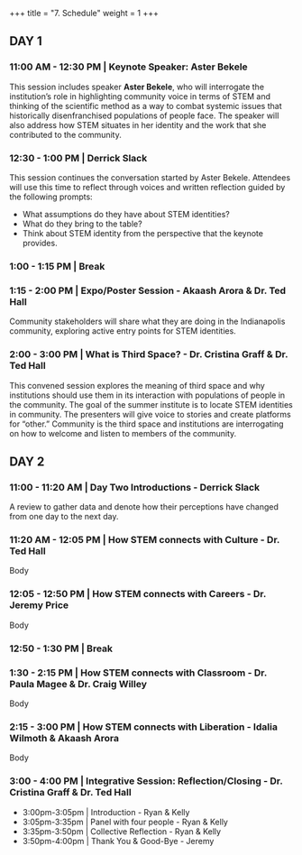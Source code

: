 +++
title = "7. Schedule"
weight = 1
+++

## DAY 1

### 11:00 AM - 12:30 PM | Keynote Speaker: Aster Bekele

This session includes speaker **Aster Bekele**, who will interrogate the institution’s role in highlighting community voice in terms of STEM and thinking of the scientific method as a way to combat systemic issues that historically disenfranchised populations of people face. The speaker will also address how STEM situates in her identity and the work that she contributed to the community.

### 12:30 - 1:00 PM | Derrick Slack

This session continues the conversation started by Aster Bekele. Attendees will use this time to reflect through voices and written reflection guided by the following prompts:

* What assumptions do they have about STEM identities?
* What do they bring to the table?
* Think about STEM identity from the perspective that the keynote provides.

### 1:00 - 1:15 PM | Break

### 1:15 - 2:00 PM | Expo/Poster Session - Akaash Arora & Dr. Ted Hall

Community stakeholders will share what they are doing in the Indianapolis community, exploring active entry points for STEM identities.

### 2:00 - 3:00 PM | What is Third Space? - Dr. Cristina Graff & Dr. Ted Hall

This convened session explores the meaning of third space and why institutions should use them in its interaction with populations of people in the community. The goal of the summer institute is to locate STEM identities in community. The presenters will give voice to stories and create platforms for “other.” Community is the third space and institutions are interrogating on how to welcome and listen to members of the community. 

## DAY 2

### 11:00 - 11:20 AM | Day Two Introductions - Derrick Slack

A review to gather data and denote how their perceptions have changed from one day to the next day.

### 11:20 AM - 12:05 PM | How STEM connects with Culture - Dr. Ted Hall

Body

### 12:05 - 12:50 PM | How STEM connects with Careers - Dr. Jeremy Price

Body

### 12:50 - 1:30 PM | Break

### 1:30 - 2:15 PM | How STEM connects with Classroom - Dr. Paula Magee & Dr. Craig Willey

Body

### 2:15 - 3:00 PM | How STEM connects with Liberation - Idalia Wilmoth & Akaash Arora

Body

### 3:00 - 4:00 PM | Integrative Session: Reflection/Closing - Dr. Cristina Graff & Dr. Ted Hall

* 3:00pm-3:05pm | Introduction - Ryan & Kelly
* 3:05pm-3:35pm | Panel with four people - Ryan & Kelly
* 3:35pm-3:50pm | Collective Reflection - Ryan & Kelly
* 3:50pm-4:00pm | Thank You & Good-Bye - Jeremy